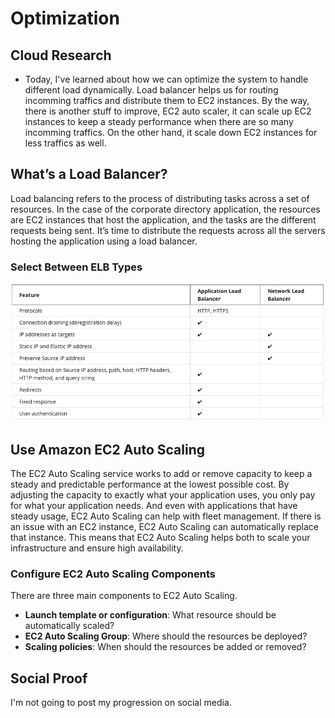 # Optimization

## Cloud Research
- Today, I've learned about how we can optimize the system to handle different load dynamically. Load balancer helps us for routing incomming traffics and distribute them to EC2 instances. By the way, there is another stuff to improve, EC2 auto scaler, it can scale up EC2 instances to keep a steady performance when there are so many incomming traffics. On the other hand, it scale down EC2 instances for less traffics as well.

## __What’s a Load Balancer?__
Load balancing refers to the process of distributing tasks across a set of resources. In the case of the corporate directory application, the resources are EC2 instances that host the application, and the tasks are the different requests being sent. It’s time to distribute the requests across all the servers hosting the application using a load balancer.

### __Select Between ELB Types__
<img src="elb-use-cases.png" width="1024px" />

## __Use Amazon EC2 Auto Scaling__
The EC2 Auto Scaling service works to add or remove capacity to keep a steady and predictable performance at the lowest possible cost. By adjusting the capacity to exactly what your application uses, you only pay for what your application needs. And even with applications that have steady usage, EC2 Auto Scaling can help with fleet management. If there is an issue with an EC2 instance, EC2 Auto Scaling can automatically replace that instance. This means that EC2 Auto Scaling helps both to scale your infrastructure and ensure high availability. 

### __Configure EC2 Auto Scaling Components__
There are three main components to EC2 Auto Scaling.
- __Launch template or configuration__: What resource should be automatically scaled?
- __EC2 Auto Scaling Group__: Where should the resources be deployed?
- __Scaling policies__: When should the resources be added or removed?

## Social Proof
I'm not going to post my progression on social media.
